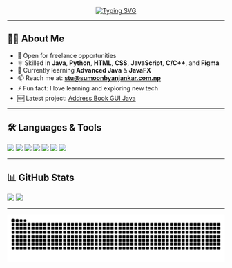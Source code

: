 <p align="center">
  <a href="https://git.io/typing-svg">
    <img src="https://readme-typing-svg.demolab.com?font=Fira+Code&size=25&pause=1000&color=E9E9E9&center=true&vCenter=true&width=1040&lines=Hello+%F0%9F%91%8B+I'm+Sumoon+Byanjankar" alt="Typing SVG" />
  </a>
</p>

---

## 👨‍💻 About Me

* 🔭 Open for freelance opportunities
* ⚛️ Skilled in **Java**, **Python**, **HTML**, **CSS**, **JavaScript**, **C/C++**, and **Figma**
* 🌱 Currently learning **Advanced Java** & **JavaFX**
* 📫 Reach me at: **[stu@sumoonbyanjankar.com.np](mailto:stu@sumoonbyanjankar.com.np)**
* ⚡ Fun fact: I love learning and exploring new tech
* 🆕 Latest project: [Address Book GUI Java](https://github.com/PhantomBenz/Address-Book-GUI-Java)

---

## 🛠 Languages & Tools

<p>
	  <img src="https://cdn.jsdelivr.net/gh/devicons/devicon/icons/html5/html5-plain.svg" width="40px" />
	  <img src="https://cdn.jsdelivr.net/gh/devicons/devicon/icons/css3/css3-plain.svg" width="40px" />
	  <img src="https://cdn.jsdelivr.net/gh/devicons/devicon/icons/javascript/javascript-original.svg" width="40px" />
	  <img src="https://cdn.jsdelivr.net/gh/devicons/devicon/icons/java/java-original.svg" width="40px" />
	  <img src="https://cdn.jsdelivr.net/gh/devicons/devicon/icons/python/python-plain.svg" width="40px" />
	  <img src="https://cdn.jsdelivr.net/gh/devicons/devicon/icons/figma/figma-original.svg" width="40px" />
	  <img src="https://cdn.jsdelivr.net/gh/devicons/devicon@latest/icons/cplusplus/cplusplus-original.svg" height="40px"/>
</p>

---

## 📊 GitHub Stats

<div>
  <img src="https://github-readme-stats.vercel.app/api?username=PhantomBenz&show_icons=true&theme=react&bg_color=1F222E&title_color=7cebf5&icon_color=2d7de4&border_color=7cebf5&border_radius=10" height="165" />
  <img src="https://github-readme-stats.vercel.app/api/top-langs/?username=PhantomBenz&theme=react&layout=compact&border_color=7cebf5&border_radius=10" />
</div>

---

<picture>
  <source media="(prefers-color-scheme: dark)" srcset="https://raw.githubusercontent.com/PhantomBenz/PhantomBenz/output/github-contribution-grid-snake-dark.svg">
  <source media="(prefers-color-scheme: light)" srcset="https://raw.githubusercontent.com/PhantomBenz/PhantomBenz/output/github-contribution-grid-snake.svg">
  <img alt="github contribution grid snake animation" src="https://raw.githubusercontent.com/PhantomBenz/PhantomBenz/output/github-contribution-grid-snake.svg">
</picture>
